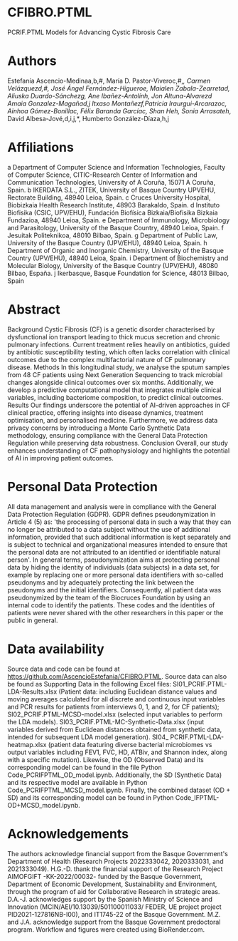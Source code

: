 # CFIBRO.PTML
PCRIF.PTML Models for Advancing Cystic Fibrosis Care 

# Authors
Estefanía Ascencio-Medinaa,b,#, María D. Pastor-Viveroc,#,*, Carmen Velázquezd,#, José Ángel Fernández-Higueroe, Maialen Zabala-Zearretad, Aliuska Duardo-Sánchezg, Ane Ibañez-Antolính, Jon Altuna-Alvarezd Amaia Gonzalez-Magañad,j  Itxaso Montañezf,Patricia Iraurgui-Arcarazoc, Ainhoa Gómez-Bonillac, Félix Baranda Garcíac, Shan Heh, Sonia Arrasateh*, David Albesa-Jové,d,i,j,*, Humberto González-Díaza,h,j

# Affiliations
a Department of Computer Science and Information Technologies, Faculty of Computer Science, CITIC-Research Center of Information and Communication Technologies, University of A Coruña, 15071 A Coruña, Spain.
b IKERDATA S.L., ZITEK, University of Basque Country UPVEHU, Rectorate Building, 48940 Leioa, Spain.
c Cruces University Hospital, Biobizkaia Health Research Institute, 48903 Barakaldo, Spain.
d Instituto Biofisika (CSIC, UPV/EHU), Fundación Biofísica Bizkaia/Biofisika Bizkaia Fundazioa, 48940 Leioa, Spain.
e Department of Immunology, Microbiology and Parasitology, University of the Basque Country, 48940 Leioa, Spain.
f Jesuitak Politeknikoa, 48010 Bilbao, Spain.
g Department of Public Law, University of the Basque Country (UPV/EHU), 48940 Leioa, Spain.
h Department of Organic and Inorganic Chemistry, University of the Basque Country (UPV/EHU), 48940 Leioa, Spain.
i Department of Biochemistry and Molecular Biology, University of the Basque Country (UPV/EHU), 48080 Bilbao, España.
j Ikerbasque, Basque Foundation for Science, 48013 Bilbao, Spain


# Abstract
Background
Cystic Fibrosis (CF) is a genetic disorder characterised by dysfunctional ion transport leading to thick mucus secretion and chronic pulmonary infections. Current treatment relies heavily on antibiotics, guided by antibiotic susceptibility testing, which often lacks correlation with clinical outcomes due to the complex multifactorial nature of CF pulmonary disease. 
Methods
In this longitudinal study, we analyse the sputum samples from 48 CF patients using Next Generation Sequencing to track microbial changes alongside clinical outcomes over six months. Additionally, we develop a predictive computational model that integrates multiple clinical variables, including bacteriome composition, to predict clinical outcomes. 
Results
Our findings underscore the potential of AI-driven approaches in CF clinical practice, offering insights into disease dynamics, treatment optimisation, and personalised medicine. Furthermore, we address data privacy concerns by introducing a Monte Carlo Synthetic Data methodology, ensuring compliance with the General Data Protection Regulation while preserving data robustness. 
Conclusion
Overall, our study enhances understanding of CF pathophysiology and highlights the potential of AI in improving patient outcomes.


# Personal Data Protection

All data management and analysis were in compliance with the General Data Protection Regulation (GDPR). GDPR defines pseudonymization in Article 4 (5) as: 'the processing of personal data in such a way that they can no longer be attributed to a data subject without the use of additional information, provided that such additional information is kept separately and is subject to technical and organizational measures intended to ensure that the personal data are not attributed to an identified or identifiable natural person'. In general terms, pseudonymization aims at protecting personal data by hiding the identity of individuals (data subjects) in a data set, for example by replacing one or more personal data identifiers with so-called pseudonyms and by adequately protecting the link between the pseudonyms and the initial identifiers. Consequently, all patient data was pseudonymized by the team of the Biocruces Foundation by using an internal code to identify the patients. These codes and the identities of patients were never shared with the other researchers in this paper or the public in general. 

# Data availability
Source data and code can be found at https://github.com/AscencioEstefania/CFIBRO.PTML. Source data can also be found as Supporting Data in the following Excel files: SI01_PCRIF.PTML-LDA-Results.xlsx (Patient data: including Euclidean distance values and moving averages calculated for all discrete and continuous input variables and PCR results for patients from interviews 0, 1, and 2, for CF patients); SI02_PCRIF.PTML-MCSD-model.xlsx (selected input variables to perform the LDA models). SI03_PCRIF.PTML-MC-Synthetic-Data.xlsx (input variables derived from Euclidean distances obtained from synthetic data, intended for subsequent LDA model generation). SI04_ PCRIF.PTML-LDA-heatmap.xlsx (patient data featuring diverse bacterial microbiomes vs output variables including FEV1, FVC, HD, ATBiv, and Shannon index, along with a specific mutation). Likewise, the OD (Observed Data) and its corresponding model can be found in the file Python Code_PCRIFPTML_OD_model.ipynb. Additionally, the SD (Synthetic Data) and its respective model are available in Python Code_PCRIFPTML_MCSD_model.ipynb. Finally, the combined dataset (OD + SD) and its corresponding model can be found in Python Code_IFPTML-OD+MCSD_model.ipynb.


# Acknowledgements 
The authors acknowledge financial support from the Basque Government's Department of Health (Research Projects 2022333042, 2020333031, and 2021333049). H.G.-D. thank the financial support of the Research Project AIMOFGIFT -KK-2022/00032- funded by the Basque Government, Department of Economic Development, Sustainability and Environment, through the program of aid for Collaborative Research in strategic areas. D.A.-J. acknowledges support by the Spanish Ministry of Science and Innovation (MCIN/AEI/10.13039/501100011033/ FEDER, UE project project PID2021-127816NB-I00), and IT1745-22 of the Basque Government. M.Z. and J.A. acknowledge support from the Basque Government predoctoral program. Workflow and figures were created using BioRender.com.





